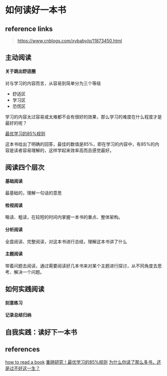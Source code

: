 # 如何读好一本书

## reference links

>  https://www.cnblogs.com/xybaby/p/11873450.html 

## 主动阅读

#### 关于跳出舒适圈

对与学习的内容而言，从容易到简单分为三个等级

- 舒适区
- 学习区
- 恐慌区

学习的内容太过容易或太难都不会有很好的效果，那么学习的难度在什么程度才是最好的呢？

[最优学习的85%规则](https://www.jianshu.com/p/418b412d4c8d)

这本书给出了明确的回答，最佳的数值是85%，即在学习的内容中，有85%的内容是读者容易理解的，这样学起来效率高而且感觉最好。

## 阅读四个层次

#### 基础阅读

最基础的，理解一句话的意思

#### 检视阅读

略读、粗读，在较短的时间内掌握一本书的重点、整体架构。

#### 分析阅读

全盘阅读、完整阅读，对这本书进行总结，理解这本书讲了什么

#### 主题阅读

带着问题去阅读，通过需要阅读好几本书来对某个主题进行探讨，从不同角度去思考、解决一个问题。

## 如何实践阅读

#### 刻意练习

#### 记录总结归纳

## 自我实践：读好下一本书



## references

[how to read a book](https://book.douban.com/subject/1013208/)
[重磅研究！最优学习的85%规则](https://www.jianshu.com/p/418b412d4c8d)
[为什么你读了那么多书，还是过不好这一生？](https://zhuanlan.zhihu.com/p/33712849)